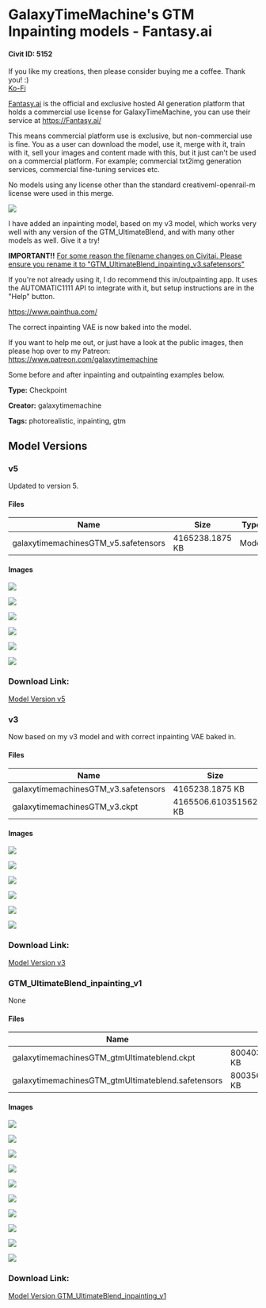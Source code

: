 # GalaxyTimeMachine's GTM Inpainting models - Fantasy.ai

#### Civit ID: 5152

<p>If you like my creations, then please consider buying me a coffee. Thank you! :)<br /><a target="_blank" rel="ugc" href="https://ko-fi.com/galaxytimemachine">Ko-Fi</a></p><p></p><p><a target="_blank" rel="ugc" href="http://Fantasy.ai">Fantasy.ai</a> is the official and exclusive hosted AI generation platform that holds a commercial use license for GalaxyTimeMachine, you can use their service at <a target="_blank" rel="ugc" href="https://Fantasy.ai/">https://Fantasy.ai/</a></p><p>This means commercial platform use is exclusive, but non-commercial use is fine. You as a user can download the model, use it, merge with it, train with it, sell your images and content made with this, but it just can't be used on a commercial platform. For example; commercial txt2img generation services, commercial fine-tuning services etc.</p><p>No models using any license other than the standard creativeml-openrail-m license were used in this merge.</p><img src="https://imagecache.civitai.com/xG1nkqKTMzGDvpLrqFT7WA/07bc9364-6b3f-47cd-7757-7be7c1cebd00/width=525/07bc9364-6b3f-47cd-7757-7be7c1cebd00" /><p></p><p>I have added an inpainting model, based on my v3 model, which works very well with any version of the GTM_UltimateBlend, and with many other models as well. Give it a try!</p><p></p><p><strong>IMPORTANT!!</strong> <u>For some reason the filename changes on Civitai. Please ensure you rename it to "GTM_UltimateBlend_inpainting_v3.safetensors"</u></p><p></p><p>If you're not already using it, I do recommend this in/outpainting app. It uses the AUTOMATIC1111 API to integrate with it, but setup instructions are in the "Help" button.</p><p><a target="_blank" rel="ugc" href="https://www.painthua.com/">https://www.painthua.com/</a></p><p></p><p>The correct inpainting VAE is now baked into the model.</p><p></p><p>If you want to help me out, or just have a look at the public images, then please hop over to my Patreon: <a target="_blank" rel="ugc" href="https://www.patreon.com/galaxytimemachine">https://www.patreon.com/galaxytimemachine</a></p><p></p><p>Some before and after inpainting and outpainting examples below.</p>

**Type:** Checkpoint

**Creator:** galaxytimemachine

**Tags:** photorealistic, inpainting, gtm

## Model Versions

### v5

<p>Updated to version 5.</p>

#### Files

| Name | Size | Type | Format | Download Url | AutoV1 | AutoV2 | SHA256 | CRC32 | BLAKE3 |
| --- | --- | --- | --- | --- | --- | --- | --- | --- | --- |
| galaxytimemachinesGTM_v5.safetensors | 4165238.1875 KB | Model | SafeTensor | https://civitai.com/api/download/models/30199 | F0A2955A | 747E13E576 | 747E13E5768245F8C8796C1BD2FB04760CCB6684B56E16D5BF6125271ABBFC70 | 396B2BB2 | B5539BFAB8EEF53E8584CBD546B153CE43DFDD1D6A3DC60EB9DF43C38D1C2874 |

#### Images

<p><img src="https://image.civitai.com/xG1nkqKTMzGDvpLrqFT7WA/c1a94068-09cc-4581-7a3d-4582c51e8c00/width=450/342696.jpeg" /></p>

<p><img src="https://image.civitai.com/xG1nkqKTMzGDvpLrqFT7WA/c70b1469-850e-41de-42bb-33744bd2fd00/width=450/342695.jpeg" /></p>

<p><img src="https://image.civitai.com/xG1nkqKTMzGDvpLrqFT7WA/5a563c0d-1b52-482e-ef34-646be3ed6100/width=450/342694.jpeg" /></p>

<p><img src="https://image.civitai.com/xG1nkqKTMzGDvpLrqFT7WA/15c10f2f-79d9-4c3f-5e01-aa04e23b7f00/width=450/342693.jpeg" /></p>

<p><img src="https://image.civitai.com/xG1nkqKTMzGDvpLrqFT7WA/088e354a-4824-4a64-8522-eeb92d20c000/width=450/342692.jpeg" /></p>

<p><img src="https://image.civitai.com/xG1nkqKTMzGDvpLrqFT7WA/6140bc07-7ae1-4e05-1fff-63e4a0ecec00/width=450/342691.jpeg" /></p>

### Download Link:

[Model Version v5](https://civitai.com/api/download/models/30199)

### v3

<p>Now based on my v3 model and with correct inpainting VAE baked in.</p>

#### Files

| Name | Size | Type | Format | Download Url | AutoV1 | AutoV2 | SHA256 | CRC32 | BLAKE3 |
| --- | --- | --- | --- | --- | --- | --- | --- | --- | --- |
| galaxytimemachinesGTM_v3.safetensors | 4165238.1875 KB | Model | SafeTensor | https://civitai.com/api/download/models/6304 | FDA98CAE | A31E1893CD | A31E1893CDFDC20959EE82BC872E0C3640DC68E09990B41449C5E0E4AD32C0FB | B98BA6D3 | 4BDD5B39B4B7E036E50E63DA277BFC520876C18CA4657FD5CDA6326B7EDFC409 |
| galaxytimemachinesGTM_v3.ckpt | 4165506.610351562 KB | Model | PickleTensor | https://civitai.com/api/download/models/6304?type=Model&format=PickleTensor&size=full&fp=fp16 | 3FC7A359 | 40F1A153B2 | 40F1A153B2074751DF93688B10E47448778AD2663312FAACEDBC14227AC8AAB6 | BA7BC1C3 | C82CFCF882F1DD65869056072560AC34A5928B967D953F2CA9C2B9EB00441524 |

#### Images

<p><img src="https://image.civitai.com/xG1nkqKTMzGDvpLrqFT7WA/c1a94068-09cc-4581-7a3d-4582c51e8c00/width=450/55899.jpeg" /></p>

<p><img src="https://image.civitai.com/xG1nkqKTMzGDvpLrqFT7WA/c70b1469-850e-41de-42bb-33744bd2fd00/width=450/55898.jpeg" /></p>

<p><img src="https://image.civitai.com/xG1nkqKTMzGDvpLrqFT7WA/5a563c0d-1b52-482e-ef34-646be3ed6100/width=450/55897.jpeg" /></p>

<p><img src="https://image.civitai.com/xG1nkqKTMzGDvpLrqFT7WA/15c10f2f-79d9-4c3f-5e01-aa04e23b7f00/width=450/55896.jpeg" /></p>

<p><img src="https://image.civitai.com/xG1nkqKTMzGDvpLrqFT7WA/088e354a-4824-4a64-8522-eeb92d20c000/width=450/55895.jpeg" /></p>

<p><img src="https://image.civitai.com/xG1nkqKTMzGDvpLrqFT7WA/6140bc07-7ae1-4e05-1fff-63e4a0ecec00/width=450/55894.jpeg" /></p>

### Download Link:

[Model Version v3](https://civitai.com/api/download/models/6304)

### GTM_UltimateBlend_inpainting_v1

None

#### Files

| Name | Size | Type | Format | Download Url | AutoV1 | AutoV2 | SHA256 | CRC32 | BLAKE3 |
| --- | --- | --- | --- | --- | --- | --- | --- | --- | --- |
| galaxytimemachinesGTM_gtmUltimateblend.ckpt | 8004037.055664062 KB | Model | PickleTensor | https://civitai.com/api/download/models/5974?type=Model&format=PickleTensor&size=full&fp=fp16 | D0C81AD6 | 5F799B1AD8 | 5F799B1AD81CCB3A89CB674AA1BA429AFC55032795FFB79C7FEE95D615BA4E3D | B1F6DE50 | A33A4A3F254737C0E40A66B2C9617508C1CFF6B1A7B658A1A434A4345A5F22FA |
| galaxytimemachinesGTM_gtmUltimateblend.safetensors | 8003569.713867188 KB | Model | SafeTensor | https://civitai.com/api/download/models/5974 | FBB0902E | 052B73E5F2 | 052B73E5F20752617388670C9008CA4820C0EC622130E4FEAEC0EB708A2D6F89 | F48C9D9C | 844D3671E6F9D2414683A0643380CD98772F8B7F8880909C421A1AF37E9D105E |

#### Images

<p><img src="https://image.civitai.com/xG1nkqKTMzGDvpLrqFT7WA/a7b40c1c-c426-4749-1c0d-bd67b6b2dd00/width=450/50866.jpeg" /></p>

<p><img src="https://image.civitai.com/xG1nkqKTMzGDvpLrqFT7WA/288a47dc-3625-47e7-8274-4b25c02b7d00/width=450/50875.jpeg" /></p>

<p><img src="https://image.civitai.com/xG1nkqKTMzGDvpLrqFT7WA/1b515e4b-b81c-427c-606b-e6e3f2212900/width=450/50874.jpeg" /></p>

<p><img src="https://image.civitai.com/xG1nkqKTMzGDvpLrqFT7WA/13b651fb-1b65-4286-e7ab-d78d41ee9400/width=450/50873.jpeg" /></p>

<p><img src="https://image.civitai.com/xG1nkqKTMzGDvpLrqFT7WA/b8dfa572-5ea1-4451-c0a2-51a4b77d6a00/width=450/50872.jpeg" /></p>

<p><img src="https://image.civitai.com/xG1nkqKTMzGDvpLrqFT7WA/c6ddc632-9b3e-4bf9-9f35-904afc03d000/width=450/50871.jpeg" /></p>

<p><img src="https://image.civitai.com/xG1nkqKTMzGDvpLrqFT7WA/e6392483-a311-4f35-ee6d-9bd3e569d000/width=450/50870.jpeg" /></p>

<p><img src="https://image.civitai.com/xG1nkqKTMzGDvpLrqFT7WA/ef6149b6-952f-4f52-14d1-5cd0e270d300/width=450/50869.jpeg" /></p>

<p><img src="https://image.civitai.com/xG1nkqKTMzGDvpLrqFT7WA/fc8640b8-c238-4dd1-0c3e-82998ec9ae00/width=450/50868.jpeg" /></p>

<p><img src="https://image.civitai.com/xG1nkqKTMzGDvpLrqFT7WA/9b2d00d0-1338-4498-cfee-50fd3f22c200/width=450/50867.jpeg" /></p>

### Download Link:

[Model Version GTM_UltimateBlend_inpainting_v1](https://civitai.com/api/download/models/5974)

